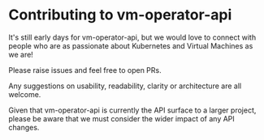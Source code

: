 # Contributing to vm-operator-api

It's still early days for vm-operator-api, but we would love to connect with people who are as passionate about Kubernetes and Virtual Machines as we are!

Please raise issues and feel free to open PRs.

Any suggestions on usability, readability, clarity or architecture are all welcome.

Given that vm-operator-api is currently the API surface to a larger project, please be aware that we must consider the wider impact of any API changes.